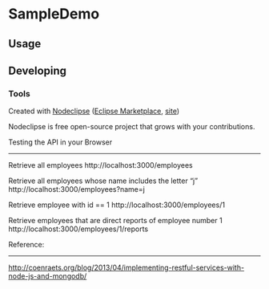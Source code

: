 

# SampleDemo



## Usage



## Developing



### Tools

Created with [Nodeclipse](https://github.com/Nodeclipse/nodeclipse-1)
 ([Eclipse Marketplace](http://marketplace.eclipse.org/content/nodeclipse), [site](http://www.nodeclipse.org))   

Nodeclipse is free open-source project that grows with your contributions.


Testing the API in your Browser
**********************************

Retrieve all employees
http://localhost:3000/employees

Retrieve all employees whose name includes the letter “j”
http://localhost:3000/employees?name=j

Retrieve employee with id == 1
http://localhost:3000/employees/1

Retrieve employees that are direct reports of employee number 1
http://localhost:3000/employees/1/reports


Reference:
**********
http://coenraets.org/blog/2013/04/implementing-restful-services-with-node-js-and-mongodb/